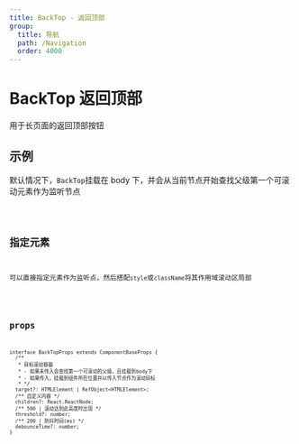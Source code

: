 ```yaml
---
title: BackTop - 返回顶部
group:
  title: 导航
  path: /Navigation
  order: 4000
---
```


# BackTop 返回顶部

用于长页面的返回顶部按钮

## 示例

默认情况下，`BackTop`挂载在 body 下，并会从当前节点开始查找父级第一个可滚动元素作为监听节点

<code src="./demo.tsx" />

## 指定元素

可以直接指定元素作为监听点，然后搭配`style`或`className`将其作用域滚动区局部

<code src="./demo2.tsx" />

## props

```tsx | pure
interface BackTopProps extends ComponentBaseProps {
  /**
   * 目标滚动容器
   * - 如果未传入会查找第一个可滚动的父级，且挂载到body下
   * - 如果传入，挂载到组件所在位置并以传入节点作为滚动目标
   * */
  target?: HTMLElement | RefObject<HTMLElement>;
  /** 自定义内容 */
  children?: React.ReactNode;
  /** 500 | 滚动达到此高度时出现 */
  threshold?: number;
  /** 200 | 防抖时间(ms) */
  debounceTime?: number;
}
```
